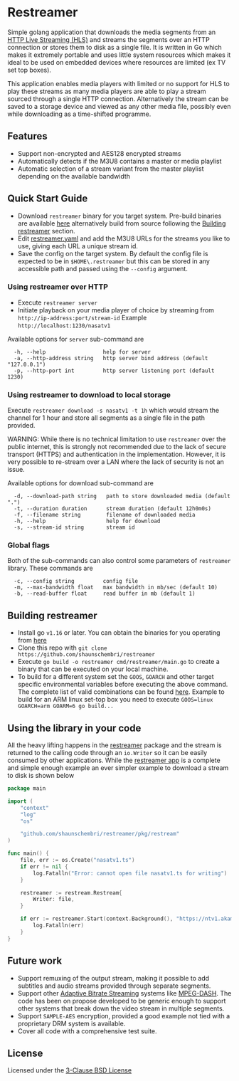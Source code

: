 # Restreamer

Simple golang application that downloads the media segments from an [HTTP Live Streaming (HLS)](https://en.wikipedia.org/wiki/HTTP_Live_Streaming) and streams the segments over an HTTP connection or stores them to disk as a single file.  It is written in Go which makes it extremely portable and uses little system resources which makes it ideal to be used on embedded devices where resources are limited (ex TV set top boxes).

This application enables media players with limited or no support for HLS to play these streams as many media players are able to play a stream sourced through a single HTTP connection. Alternatively the stream can be saved to a storage device and viewed as any other media file, possibly even while downloading as a time-shifted programme.

## Features
- Support non-encrypted and AES128 encrypted streams
- Automatically detects if the M3U8 contains a master or media playlist
- Automatic selection of a stream variant from the master playlist depending on the available bandwidth

## Quick Start Guide
- Download `restreamer` binary for you target system. Pre-build binaries are available [here](https://github.com/shaunschembri/restreamer/releases) alternatively build from source following the [Building restreamer](#building-restreamer) section.
- Edit [restreamer.yaml](configs/restreamer.yaml) and add the M3U8 URLs for the streams you like to use, giving each URL a unique stream id.
- Save the config on the target system.  By default the config file is expected to be in  `$HOME\.restreamer` but this can be stored in any accessible path and passed using the `--config` argument.

### Using restreamer over HTTP
- Execute `restreamer server`
- Initiate playback on your media player of choice by streaming from `http://ip-address:port/stream-id` Example `http://localhost:1230/nasatv1`

Available options for `server` sub-command are

```
  -h, --help                  help for server
  -a, --http-address string   http server bind address (default "127.0.0.1")
  -p, --http-port int         http server listening port (default 1230)
```

### Using restreamer to download to local storage
Execute `restreamer download -s nasatv1 -t 1h` which would stream the channel for 1 hour and store all segments as a single file in the path provided.

WARNING: While there is no technical limitation to use `restreamer` over the public internet, this is strongly not recommended due to the lack of secure transport (HTTPS) and authentication in the implementation.  However, it is very possible to re-stream over a LAN where the lack of security is not an issue. 

Available options for download sub-command are

```
  -d, --download-path string   path to store downloaded media (default ".")
  -t, --duration duration      stream duration (default 12h0m0s)
  -f, --filename string        filename of downloaded media
  -h, --help                   help for download
  -s, --stream-id string       stream id
```

### Global flags
Both of the sub-commands can also control some parameters of `restreamer` library.  These commands are

```
  -c, --config string         config file
  -m, --max-bandwidth float   max bandwidth in mb/sec (default 10)
  -b, --read-buffer float     read buffer in mb (default 1)
```

## Building restreamer
- Install go `v1.16` or later. You can obtain the binaries for you operating from [here](https://golang.org/dl/)
- Clone this repo with `git clone https://github.com/shaunschembri/restreamer`
- Execute `go build -o restreamer cmd/restreamer/main.go` to create a binary that can be executed on your local machine.
- To build for a different system set the `GOOS`, `GOARCH` and other target specific environmental variables before executing the above command.  The complete list of valid combinations can be found [here](https://golang.org/doc/install/source#environment).  Example to build for an ARM linux set-top box you need to execute `GOOS=linux GOARCH=arm GOARM=6 go build...`

## Using the library in your code

All the heavy lifting happens in the [restreamer](https://github.com/shaunschembri/restreamer/tree/main/pkg/restream) package and the stream is returned to the calling code through an `io.Writer` so it can be easily consumed by other applications.  While the [restreamer app](https://github.com/shaunschembri/restreamer/tree/main/internal/restreamer) is a complete and simple enough example an ever simpler example to download a stream to disk is shown below

```go
package main

import (
	"context"
	"log"
	"os"

	"github.com/shaunschembri/restreamer/pkg/restream"
)

func main() {
	file, err := os.Create("nasatv1.ts")
	if err != nil {
		log.Fatalln("Error: cannot open file nasatv1.ts for writing")
	}

	restreamer := restream.Restream{
		Writer: file,
	}

	if err := restreamer.Start(context.Background(), "https://ntv1.akamaized.net/hls/live/2014075/NASA-NTV1-HLS/master.m3u8"); err != nil {
		log.Fatalln(err)
	}
}
```

## Future work
- Support remuxing of the output stream, making it possible to add subtitles and audio streams provided through separate segments.
- Support other [Adaptive Bitrate Streaming](https://en.wikipedia.org/wiki/Adaptive_bitrate_streaming) systems like [MPEG-DASH](https://en.wikipedia.org/wiki/Dynamic_Adaptive_Streaming_over_HTTP). The code has been on propose developed to be generic enough to support other systems that break down the video stream in multiple segments.
- Support `SAMPLE-AES` encryption, provided a good example not tied with a proprietary DRM system is available.
- Cover all code with a comprehensive test suite.

## License
Licensed under the [3-Clause BSD License](LICENSE.txt)